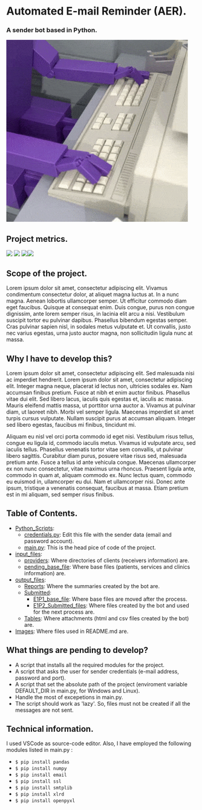 # Automated E-mail Reminder (AER).
### A sender bot based in Python.

![](https://github.com/Meluiscruz/Automated_Email_Reminder/blob/master/Images/email_bot.gif)

## Project metrics.

![](https://img.shields.io/github/stars/Meluiscruz/Automated_Email_Reminder.svg) ![](https://img.shields.io/github/forks/Meluiscruz/Automated_Email_Reminder.svg) ![](https://img.shields.io/github/issues/Meluiscruz/Automated_Email_Reminder.svg)![](https://img.shields.io/github/tag/Meluiscruz/Automated_Email_Reminder.svg)

## Scope of the project.

Lorem ipsum dolor sit amet, consectetur adipiscing elit. Vivamus condimentum consectetur dolor, at aliquet magna luctus at. In a nunc magna. Aenean lobortis ullamcorper semper. Ut efficitur commodo diam eget faucibus. Quisque at consequat enim. Duis congue, purus non congue dignissim, ante lorem semper risus, in lacinia elit arcu a nisi. Vestibulum suscipit tortor eu pulvinar dapibus. Phasellus bibendum egestas semper. Cras pulvinar sapien nisl, in sodales metus vulputate et. Ut convallis, justo nec varius egestas, urna justo auctor magna, non sollicitudin ligula nunc at massa. 

## Why I have to develop this?

Lorem ipsum dolor sit amet, consectetur adipiscing elit. Sed malesuada nisi ac imperdiet hendrerit. Lorem ipsum dolor sit amet, consectetur adipiscing elit. Integer magna neque, placerat id lectus non, ultricies sodales ex. Nam accumsan finibus pretium. Fusce at nibh et enim auctor finibus. Phasellus vitae dui elit. Sed libero lacus, iaculis quis egestas et, iaculis ac massa. Mauris eleifend mattis massa, ut porttitor urna auctor a. Vivamus at pulvinar diam, ut laoreet nibh. Morbi vel semper ligula. Maecenas imperdiet sit amet turpis cursus vulputate. Nullam suscipit purus at accumsan aliquam. Integer sed libero egestas, faucibus mi finibus, tincidunt mi.

Aliquam eu nisl vel orci porta commodo id eget nisi. Vestibulum risus tellus, congue eu ligula id, commodo iaculis metus. Vivamus id vulputate arcu, sed iaculis tellus. Phasellus venenatis tortor vitae sem convallis, ut pulvinar libero sagittis. Curabitur diam purus, posuere vitae risus sed, malesuada pretium ante. Fusce a tellus id ante vehicula congue. Maecenas ullamcorper ex non nunc consectetur, vitae maximus urna rhoncus. Praesent ligula ante, commodo in quam at, aliquam commodo ex. Nunc lectus quam, commodo eu euismod in, ullamcorper eu dui. Nam et ullamcorper nisi. Donec ante ipsum, tristique a venenatis consequat, faucibus at massa. Etiam pretium est in mi aliquam, sed semper risus finibus. 

## Table of Contents.

- [Python_Scripts](https://github.com/Meluiscruz/Automated_Email_Reminder/tree/master/Python_Scripts "Python_Scripts"):
  - [credentials.py](https://github.com/Meluiscruz/Automated_Email_Reminder/blob/master/Python_Scripts/credentials.py "credentials.py"): Edit this file with the sender data (email and password account).
  - [main.py](https://github.com/Meluiscruz/Automated_Email_Reminder/tree/master/Python_Scripts "main.py"): This is the head pice of code of the project.
- [input_files](https://github.com/Meluiscruz/Automated_Email_Reminder/tree/master/input_files "input_files"):
  - [providers](https://github.com/Meluiscruz/Automated_Email_Reminder/tree/master/input_files/providers "providers"): Where directories of clients (receivers information) are.
  - [pending_base_file](https://github.com/Meluiscruz/Automated_Email_Reminder/tree/master/input_files/pending_base_file "pending_base_file"): Where base files (patients, services and clinics information) are.
- [output_files](https://github.com/Meluiscruz/Automated_Email_Reminder/tree/master/output_files "output_files"):
  - [Reports](https://github.com/Meluiscruz/Automated_Email_Reminder/tree/master/output_files/Reports "Reports"): Where the summaries created by the bot are.
  - [Submitted](https://github.com/Meluiscruz/Automated_Email_Reminder/tree/master/input_files/pending_base_file "pending_base_file"):
    - [E1P1_base_file](https://github.com/Meluiscruz/Automated_Email_Reminder/tree/master/output_files/Submitted/E1P1_base_file "E1P1_base_file"): Where base files are moved after the process.
    - [E1P2_Submitted_files](https://github.com/Meluiscruz/Automated_Email_Reminder/tree/master/output_files/Submitted/E1P2_Submitted_files "E1P2_Submitted_files"): Where files created by the bot and used for the next process are.
  - [Tables](https://github.com/Meluiscruz/Automated_Email_Reminder/tree/master/output_files/Tables "Tables"): Where attachments (html and csv files created by the bot) are.
- [Images](https://github.com/Meluiscruz/Automated_Email_Reminder/tree/master/Images "Images"): Where files used in README.md are.

## What things are pending to develop?

- A script that installs all the required modules for the project. 
- A script that asks the user for sender credentials (e-mail address, password and port).
- A script that set the absolute path of the project (enviroment variable DEFAULT_DIR in main.py, for Windows and Linux).
- Handle the most of excepetions in main.py.
- The script should work as 'lazy'. So, files must not be created if all the messages are not sent.

## Technical information.

I used VSCode as source-code editor. Also, I have employed the following modules listed in main.py :

- `$ pip install pandas`
- `$ pip install numpy`
- `$ pip install email`
- `$ pip install ssl`
- `$ pip install smtplib`
- `$ pip install xlrd`
- `$ pip install openpyxl`
